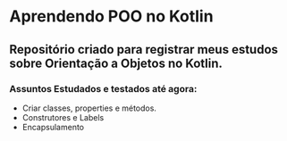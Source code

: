 # Aprendendo POO no Kotlin  

## Repositório criado para registrar meus estudos sobre Orientação a Objetos no Kotlin.

### Assuntos Estudados e testados até agora:

* Criar classes, properties e métodos.
* Construtores e Labels
* Encapsulamento 

